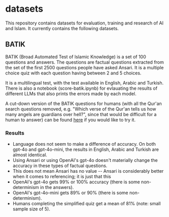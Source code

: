 # datasets

This repository contains datasets for evaluation, training and research of AI and Islam. It currently contains the following datasets. 

## BATIK

BATIK (Broad Automated Test of Islamic Knowledge) is a set of 100 questions and answers. 
The questions are factual questions extracted from the set of the first 2500 questions 
people have asked Ansari. It is a multiple choice quiz with each question having between 2 and 5 choices.

It is a multilingual test, with the test available in English, Arabic and Turkish. There is also a notebook (score-batik.ipynb)
for evlauating the results of different LLMs that also prints the errors made by each model. 

A cut-down version of the BATIK questions for humans (with all the Qur'an search questions removed, e.g. 
"Which verse of the Qur'an tells us how many angels are guardians over hell?", since that would be difficult for a human to answer) 
can be found [here](https://quizizz.com/join?gc=83764841) if you would like to try it. 

### Results

- Language does not seem to make a difference of accuracy. On both gpt-4o and gpt-4o-mini, the results in English, Arabic and Turkish are almost identical. 
- Using Ansari or using OpenAI's gpt-4o doesn't materially change the accuracy in these types of factual questions.
- This does not mean Ansari has no value -- Ansari is considerably better when it comes to referencing; it is just that this 
- OpenAI's gpt-4o gets 99% or 100% accuracy (there is some non-determinism in the answers).
- OpenAI's gpt-4o-mini gets 89% or 90% (there is some non-determinism).
- Humans completing the simplified quiz get a mean of 81% (note: small sample size of 5). 


